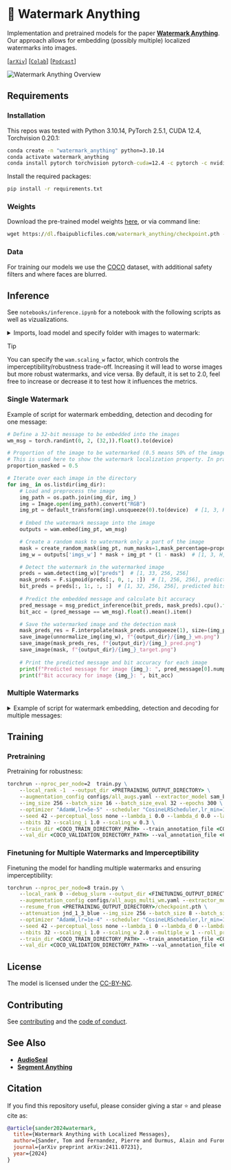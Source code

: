 # 🐤 Watermark Anything

Implementation and pretrained models for the paper [**Watermark Anything**](https://arxiv.org/abs/2411.07231). 
Our approach allows for embedding (possibly multiple) localized watermarks into images.

<!-- [[`Webpage`](...)] -->
[[`arXiv`](https://arxiv.org/abs/2411.07231)]
[[`Colab`](https://colab.research.google.com/github/facebookresearch/watermark-anything/blob/main/notebooks/colab.ipynb)]
[[`Podcast`](https://notebooklm.google.com/notebook/6c69b3f8-b1a6-41c4-92fb-c416903ceb49/audio)]

![Watermark Anything Overview](assets/splash_wam.jpg)


## Requirements


### Installation

This repos was tested with Python 3.10.14, PyTorch 2.5.1, CUDA 12.4, Torchvision 0.20.1:
```cmd
conda create -n "watermark_anything" python=3.10.14
conda activate watermark_anything
conda install pytorch torchvision pytorch-cuda=12.4 -c pytorch -c nvidia
```

Install the required packages:
```cmd
pip install -r requirements.txt
```

### Weights

Download the pre-trained model weights [here](https://dl.fbaipublicfiles.com/watermark_anything/checkpoint.pth), or via command line:
```cmd
wget https://dl.fbaipublicfiles.com/watermark_anything/checkpoint.pth -P checkpoints/ -P checkpoints/
```

### Data

For training our models we use the [COCO](https://cocodataset.org/#home) dataset, with additional safety filters and where faces are blurred.

## Inference

See `notebooks/inference.ipynb` for a notebook with the following scripts as well as vizualizations.

<details>
<summary>Imports, load model and specify folder with images to watermark:</summary>
<br>

```py
import os
import numpy as np
from PIL import Image
import torch
import torch.nn.functional as F
from torchvision.utils import save_image

from watermark_anything.data.metrics import msg_predict_inference
from notebooks.inference_utils import (
    load_model_from_checkpoint, default_transform, unnormalize_img,
    create_random_mask, plot_outputs, msg2str
)
device = torch.device("cuda" if torch.cuda.is_available() else "cpu")

# Load the model from the specified checkpoint
exp_dir = "checkpoints"
json_path = os.path.join(exp_dir, "params.json")
ckpt_path = os.path.join(exp_dir, 'checkpoint.pth')
wam = load_model_from_checkpoint(json_path, ckpt_path).to(device).eval()

# Define the directory containing the images to watermark
img_dir = "assets/images"  # Directory containing the original images
output_dir = "outputs"  # Directory to save the watermarked images
os.makedirs(output_dir, exist_ok=True)
```
</details>

> [!TIP]
> You can specify the `wam.scaling_w` factor, which controls the imperceptibility/robustness trade-off. Increasing it will lead to worse images but more robust watermarks, and vice versa.
> By default, it is set to 2.0, feel free to increase or decrease it to test how it influences the metrics.


### Single Watermark

Example of script for watermark embedding, detection and decoding for one message:

```py 
# Define a 32-bit message to be embedded into the images
wm_msg = torch.randint(0, 2, (32,)).float().to(device)

# Proportion of the image to be watermarked (0.5 means 50% of the image).
# This is used here to show the watermark localization property. In practice, you may want to use a predifined mask or the entire image.
proportion_masked = 0.5

# Iterate over each image in the directory
for img_ in os.listdir(img_dir):
    # Load and preprocess the image
    img_path = os.path.join(img_dir, img_)
    img = Image.open(img_path).convert("RGB")
    img_pt = default_transform(img).unsqueeze(0).to(device)  # [1, 3, H, W]
    
    # Embed the watermark message into the image
    outputs = wam.embed(img_pt, wm_msg)

    # Create a random mask to watermark only a part of the image
    mask = create_random_mask(img_pt, num_masks=1,mask_percentage=proportion_masked)  # [1, 1, H, W]
    img_w = outputs['imgs_w'] * mask + img_pt * (1 - mask)  # [1, 3, H, W]

    # Detect the watermark in the watermarked image
    preds = wam.detect(img_w)["preds"]  # [1, 33, 256, 256]
    mask_preds = F.sigmoid(preds[:, 0, :, :])  # [1, 256, 256], predicted mask
    bit_preds = preds[:, 1:, :, :]  # [1, 32, 256, 256], predicted bits
    
    # Predict the embedded message and calculate bit accuracy
    pred_message = msg_predict_inference(bit_preds, mask_preds).cpu().float()  # [1, 32]
    bit_acc = (pred_message == wm_msg).float().mean().item()

    # Save the watermarked image and the detection mask
    mask_preds_res = F.interpolate(mask_preds.unsqueeze(1), size=(img_pt.shape[-2], img_pt.shape[-1]), mode="bilinear", align_corners=False)  # [1, 1, H, W]
    save_image(unnormalize_img(img_w), f"{output_dir}/{img_}_wm.png")
    save_image(mask_preds_res, f"{output_dir}/{img_}_pred.png")
    save_image(mask, f"{output_dir}/{img_}_target.png")
    
    # Print the predicted message and bit accuracy for each image
    print(f"Predicted message for image {img_}: ", pred_message[0].numpy())
    print(f"Bit accuracy for image {img_}: ", bit_acc)
```


### Multiple Watermarks


<details>
<summary>Example of script for watermark embedding, detection and decoding for multiple messages:</summary>
<br>

```py 
from inference_utils import multiwm_dbscan

# DBSCAN parameters for detection
epsilon = 1 # min distance between decoded messages in a cluster
min_samples = 500 # min number of pixels in a 256x256 image to form a cluster

# multiple 32 bit message to hide (could be more than 2; does not have to be 1 minus the other)
wm_msgs = torch.randint(0, 2, (2, 32)).float().to(device)
proportion_masked = 0.1 # max proportion per watermark, randomly placed

for img_ in os.listdir(img_dir):
    img = os.path.join(img_dir, img_)
    img = Image.open(img, "r").convert("RGB")  
    img_pt = default_transform(img).unsqueeze(0).to(device)
    # Mask to use. 1 values correspond to pixels where the watermark will be placed.
    masks = create_random_mask(img_pt, num_masks=len(wm_msgs), mask_percentage=proportion_masked)  # create one random mask per message
    multi_wm_img = img_pt.clone()
    for ii in range(len(wm_msgs)):
        wm_msg, mask = wm_msgs[ii].unsqueeze(0), masks[ii]
        outputs = wam.embed(img_pt, wm_msg) 
        multi_wm_img = outputs['imgs_w'] * mask + multi_wm_img * (1 - mask)  # [1, 3, H, W]

    # Detect the watermark in the multi-watermarked image
    preds = wam.detect(multi_wm_img)["preds"]  # [1, 33, 256, 256]
    mask_preds = F.sigmoid(preds[:, 0, :, :])  # [1, 256, 256], predicted mask
    bit_preds = preds[:, 1:, :, :]  # [1, 32, 256, 256], predicted bits

    # positions has the cluster number at each pixel. can be upsaled back to the original size.
    centroids, positions = multiwm_dbscan(bit_preds, mask_preds, epsilon = epsilon, min_samples = min_samples)
    centroids_pt = torch.stack(list(centroids.values()))

    print(f"number messages found in image {img_}: {len(centroids)}")
    for centroid in centroids_pt:
        print(f"found centroid: {msg2str(centroid)}")
        bit_acc = (centroid == wm_msgs).float().mean(dim=1)
        # get message with maximum bit accuracy
        bit_acc, idx = bit_acc.max(dim=0)
        hamming = int(torch.sum(centroid != wm_msgs[idx]).item())
        print(f"bit accuracy: {bit_acc.item()} - hamming distance: {hamming}/{len(wm_msgs[0])}")
```
</details>

## Training

### Pretraining

Pretraining for robustness:

```cmd
torchrun --nproc_per_node=2  train.py \
    --local_rank -1  --output_dir <PRETRAINING_OUTPUT_DIRECTORY> \
    --augmentation_config configs/all_augs.yaml --extractor_model sam_base --embedder_model vae_small \
    --img_size 256 --batch_size 16 --batch_size_eval 32 --epochs 300 \
    --optimizer "AdamW,lr=5e-5" --scheduler "CosineLRScheduler,lr_min=1e-6,t_initial=300,warmup_lr_init=1e-6,warmup_t=10" \
    --seed 42 --perceptual_loss none --lambda_i 0.0 --lambda_d 0.0 --lambda_w 1.0 --lambda_w2 10.0 \
    --nbits 32 --scaling_i 1.0 --scaling_w 0.3 \
    --train_dir <COCO_TRAIN_DIRECTORY_PATH> --train_annotation_file <COCO_TRAIN_ANNOTATION_FILE_PATH> \
    --val_dir <COCO_VALIDATION_DIRECTORY_PATH> --val_annotation_file <COCO_VALIDATION_ANNOTATION_FILE_PATH> 
```


### Finetuning for Multiple Watermarks and Imperceptibility

Finetuning the model for handling multiple watermarks and ensuring imperceptibility:
```cmd
torchrun --nproc_per_node=8 train.py \
    --local_rank 0 --debug_slurm --output_dir <FINETUNING_OUTPUT_DIRECTORY>\
    --augmentation_config configs/all_augs_multi_wm.yaml --extractor_model sam_base --embedder_model vae_small \
    --resume_from <PRETRAINING_OUTPUT_DIRECTORY>/checkpoint.pth \
    --attenuation jnd_1_3_blue --img_size 256 --batch_size 8 --batch_size_eval 16 --epochs 200 \
    --optimizer "AdamW,lr=1e-4" --scheduler "CosineLRScheduler,lr_min=1e-6,t_initial=100,warmup_lr_init=1e-6,warmup_t=5" \
    --seed 42 --perceptual_loss none --lambda_i 0 --lambda_d 0 --lambda_w 1.0 --lambda_w2 6.0 \
    --nbits 32 --scaling_i 1.0 --scaling_w 2.0 --multiple_w 1 --roll_probability 0.2 \
    --train_dir <COCO_TRAIN_DIRECTORY_PATH> --train_annotation_file <COCO_TRAIN_ANNOTATION_FILE_PATH> \
    --val_dir <COCO_VALIDATION_DIRECTORY_PATH> --val_annotation_file <COCO_VALIDATION_ANNOTATION_FILE_PATH>
```


## License

The model is licensed under the [CC-BY-NC](LICENSE).

## Contributing

See [contributing](.github/CONTRIBUTING.md) and the [code of conduct](.github/CODE_OF_CONDUCT.md).

## See Also

- [**AudioSeal**](https://github.com/facebookresearch/audioseal)
- [**Segment Anything**](https://github.com/facebookresearch/segment-anything/)

## Citation

If you find this repository useful, please consider giving a star :star: and please cite as:

```bibtex
@article{sander2024watermark,
  title={Watermark Anything with Localized Messages},
  author={Sander, Tom and Fernandez, Pierre and Durmus, Alain and Furon, Teddy and Douze, Matthijs},
  journal={arXiv preprint arXiv:2411.07231},
  year={2024}
}
